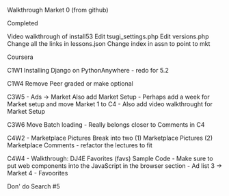 

Walkthrough Market 0 (from github)

Completed

Video walkthrough of install53
Edit tsugi_settings.php
Edit versions.php
Change all the links in lessons.json
Change index in assn to point to mkt

Coursera

C1W1 Installing Django on PythonAnywhere - redo for 5.2

C1W4 Remove Peer graded or make optional

C3W5 - Ads -> Market  Also add Market Setup - Perhaps add a week
for Market setup and move Market 1 to C4 - Also add video walkthrought for
Market Setup

C3W6 Move Batch loading - Really belongs closer to Comments in C4

C4W2 - Marketplace Pictures Break into two  (1) Marketplace Pictures (2) Marketplace Comments - refactor the lectures to fit

C4W4 - Walkthrough: DJ4E Favorites (favs) Sample Code - Make sure to put web components into the JavaScript in the browser section - Ad list 3 -> Market 4 - Favoorites

Don' do Search #5

